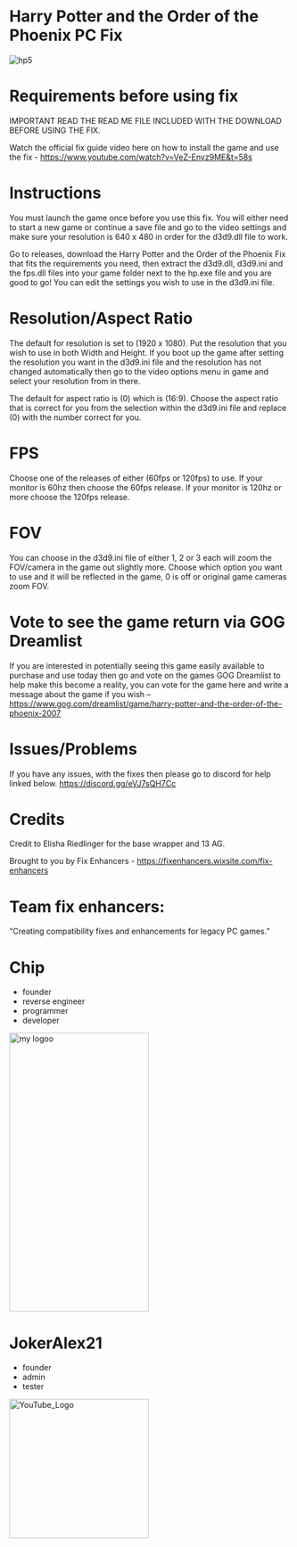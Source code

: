 # Harry Potter and the Order of the Phoenix PC Fix

![hp5](https://github.com/user-attachments/assets/d18c2a80-bd34-463b-b372-4d20f4a19b30)

# Requirements before using fix
IMPORTANT READ THE READ ME FILE INCLUDED WITH THE DOWNLOAD BEFORE USING THE FIX.

Watch the official fix guide video here on how to install the game and use the fix - https://www.youtube.com/watch?v=VeZ-Envz9ME&t=58s

# Instructions
You must launch the game once before you use this fix. You will either need to start a new game or continue a save file and go to the video settings and make sure your resolution is 640 x 480 in order for the d3d9.dll file to work.

Go to releases, download the Harry Potter and the Order of the Phoenix Fix that fits the requirements you need, then extract the d3d9.dll, d3d9.ini and the fps.dll files into your game folder next to the hp.exe file and you are good to go! You can edit the settings you wish to use in the d3d9.ini file.

# Resolution/Aspect Ratio
The default for resolution is set to (1920 x 1080). Put the resolution that you wish to use in both Width and Height. If you boot up the game after setting the resolution you want in the d3d9.ini file and the resolution has not changed automatically then go to the video options menu in game and select your resolution from in there.

The default for aspect ratio is (0) which is (16:9). Choose the aspect ratio that is correct for you from the selection within the d3d9.ini file and replace (0) with the number correct for you.

# FPS
Choose one of the releases of either (60fps or 120fps) to use. If your monitor is 60hz then choose the 60fps release. If your monitor is 120hz or more choose the 120fps release.

# FOV
You can choose in the d3d9.ini file of either 1, 2 or 3 each will zoom the FOV/camera in the game out slightly more. Choose which option you want to use and it will be reflected in the game, 0 is off or original game cameras zoom FOV.

# Vote to see the game return via GOG Dreamlist
If you are interested in potentially seeing this game easily available to purchase and use today then go and vote on the games GOG Dreamlist to help make this become a reality, you can vote for the game here and write a message about the game if you wish – https://www.gog.com/dreamlist/game/harry-potter-and-the-order-of-the-phoenix-2007

# Issues/Problems
If you have any issues, with the fixes then please go to discord for help linked below. https://discord.gg/eVJ7sQH7Cc

# Credits
Credit to Elisha Riedlinger for the base wrapper and 13 AG.

Brought to you by Fix Enhancers - https://fixenhancers.wixsite.com/fix-enhancers

# Team fix enhancers:
“Creating compatibility fixes and enhancements for legacy PC games.”

# Chip
- founder
- reverse engineer
- programmer
- developer
  
<img width="250" height="500" alt="my logoo" src="https://github.com/user-attachments/assets/9bb13d3f-0734-4f1d-b68f-14114b13744a" />


# JokerAlex21 
- founder
- admin
- tester 

<img width="250" height="250" alt="YouTube_Logo" src="https://github.com/user-attachments/assets/5c7204ca-4bca-4673-8117-965732e7ee6d" />
